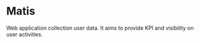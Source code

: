 # Matis
Web application collection user data. It aims to provide KPI and visibility on user activities.
